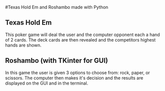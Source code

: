 #Texas Hold Em and Roshambo made with Python
## Texas Hold Em
This poker game will deal the user and the computer opponent each a hand of 2 cards. The deck cards are then revealed and the competitors highest hands are shown.

## Roshambo (with TKinter for GUI)
In this game the user is given 3 options to choose from: rock, paper, or scissors. The computer then makes it's decision and the results are displayed on the GUI and in the terminal.
